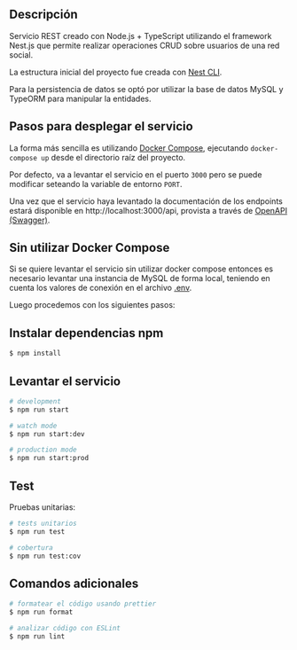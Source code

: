 ## Descripción

Servicio REST creado con Node.js + TypeScript utilizando el framework Nest.js que permite realizar operaciones CRUD sobre usuarios de una red social.

La estructura inicial del proyecto fue creada con [Nest CLI](https://github.com/nestjs/nest).

Para la persistencia de datos se optó por utilizar la base de datos MySQL y TypeORM para manipular la entidades.

## Pasos para desplegar el servicio

La forma más sencilla es utilizando [Docker Compose](https://docs.docker.com/compose/), ejecutando `docker-compose up` desde el directorio raíz del proyecto.

Por defecto, va a levantar el servicio en el puerto `3000` pero se puede modificar seteando la variable de entorno `PORT`.

Una vez que el servicio haya levantado la documentación de los endpoints estará disponible en http://localhost:3000/api, provista a través de [OpenAPI (Swagger)](https://swagger.io/specification/).

## Sin utilizar Docker Compose

Si se quiere levantar el servicio sin utilizar docker compose entonces es necesario levantar una instancia de MySQL de forma local, teniendo en cuenta los valores de conexión en el archivo [.env](./.env).

Luego procedemos con los siguientes pasos:

## Instalar dependencias npm

```bash
$ npm install
```

## Levantar el servicio

```bash
# development
$ npm run start

# watch mode
$ npm run start:dev

# production mode
$ npm run start:prod
```

## Test

Pruebas unitarias:

```bash
# tests unitarios
$ npm run test

# cobertura
$ npm run test:cov
```

## Comandos adicionales

```bash
# formatear el código usando prettier
$ npm run format

# analizar código con ESLint
$ npm run lint
```
